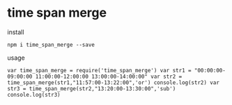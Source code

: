 # time span merge

install

`
	npm i time_span_merge --save
`

usage


`
	var time_span_merge = require('time_span_merge')
	var str1 = "00:00:00-09:00:00 11:00:00-12:00:00 13:00:00-14:00:00"
	var str2 = time_span_merge(str1,"11:57:00-13:22:00",'or')
	console.log(str2)
	var str3 = time_span_merge(str2,"13:20:00-13:30:00",'sub')
	console.log(str3)
`